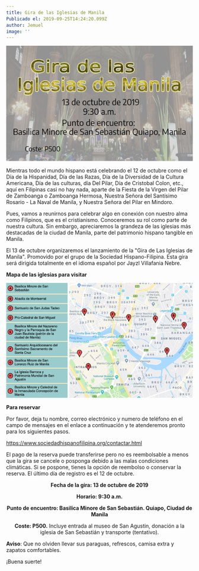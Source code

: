 ```yaml
---
title: Gira de las Iglesias de Manila
Publicado el: 2019-09-25T14:24:20.099Z
author: Jemuel
image: ''
---
```

![](/img/uploads/edited-online-2-resized.jpg)

Mientras todo el mundo hispano está celebrando el 12 de octubre como el Día de la Hispanidad, Día de las Razas, Día de la Diversidad de la Cultura Americana, Día de las culturas, día Del Pilar, Día de Cristobal Colon, etc., aquí en Filipinas casi no hay nada, aparte de la Fiesta de la Virgen del Pilar de Zamboanga o Zamboanga Hermosa, Nuestra Señora del Santísimo Rosario - La Naval de Manila, y Nuestra Señora del Pilar en Mindoro.

Pues, vamos a reunirnos para celebrar algo en conexión con nuestro alma como Filipinos, que es el cristianismo. Conoceremos su rol como parte de nuestra cultura. Sin embargo, apreciaremos la grandeza de las iglesias más destacadas de la ciudad de Manila, parte del patrimonio hispano tangible en Manila.

El 13 de octubre organizaremos el lanzamiento de la "Gira de Las Iglesias de Manila". Promovido por el grupo de la Sociedad Hispano-Filipina. Esta gira será dirigida totalmente en el idioma español por Jayzl Villafania Nebre.

**Mapa de las iglesias para visitar**

![](/img/uploads/mapa-de-la-ruta_edited-resized.jpg)

**Para reservar**

Por favor, deja tu nombre, correo electrónico y numero de teléfono en el campo de mensajes en el enlace a continuación y te atenderemos pronto para los siguientes pasos.

<https://www.sociedadhispanofilipina.org/contactar.html>

El pago de la reserva puede transferirse pero no es reembolsable a menos que la gira se cancele o posponga debido a las malas condiciones climáticas. Si se pospone, tienes la opción de reembolso o conservar la reserva. El último día de registro es el 12 de octubre.

<p style="text-align: center;"><b>
Fecha de la gira: 13 de octubre de 2019</b></p>

<p style="text-align: center;"><b>Horario: 9:30 a.m.</b></p>

<p style="text-align: center;"><b>Punto de encuentro: Basilica Minore de San Sebastián. Quiapo, Ciudad de Manila</b></p>

<p style="text-align: center;"><b>Coste: P500.</b> Incluye entrada al museo de San Agustin, donación a la iglesia de San Sebastián y transporte (tentativo).</p>

**Aviso**: Que no olviden llevar sus paraguas, refrescos, camisa extra y zapatos comfortables.

¡Buena suerte!
